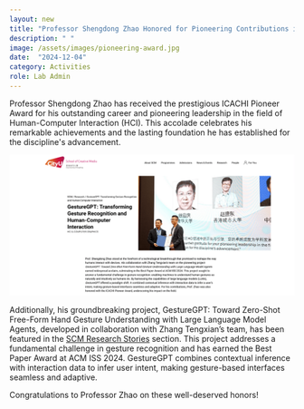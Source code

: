 ```yaml
---
layout: new
title: "Professor Shengdong Zhao Honored for Pioneering Contributions in HCI"
description: " "
image: /assets/images/pioneering-award.jpg
date:  "2024-12-04"
category: Activities
role: Lab Admin
---
```

Professor Shengdong Zhao has received the prestigious ICACHI Pioneer Award for his outstanding career and pioneering leadership in the field of Human-Computer Interaction (HCI). This accolade celebrates his remarkable achievements and the lasting foundation he has established for the discipline's advancement.
  
![-](/assets/images/pioneering-award-2.png "-")

Additionally, his groundbreaking project, GestureGPT: Toward Zero-Shot Free-Form Hand Gesture Understanding with Large Language Model Agents, developed in collaboration with Zhang Tengxian’s team, has been featured in the [SCM Research Stories](https://www.scm.cityu.edu.hk/research/gesturegpt-transforming-gesture-recognition-and-human-computer-interaction) section. This project addresses a fundamental challenge in gesture recognition and has earned the Best Paper Award at ACM ISS 2024. GestureGPT combines contextual inference with interaction data to infer user intent, making gesture-based interfaces seamless and adaptive.

Congratulations to Professor Zhao on these well-deserved honors!
